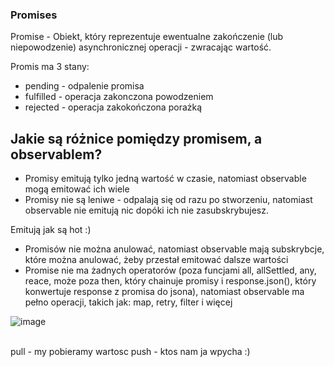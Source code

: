 ### Promises

Promise - Obiekt, który reprezentuje ewentualne zakończenie (lub niepowodzenie) asynchronicznej operacji - zwracając wartość.

Promis ma 3 stany:
- pending - odpalenie promisa
- fulfilled - operacja zakonczona powodzeniem
- rejected - operacja zakokończona porażką 


## Jakie są różnice pomiędzy promisem, a observablem?
- Promisy emitują tylko jedną wartość w czasie, natomiast observable mogą emitować ich wiele
- Promisy nie są leniwe - odpalają się od razu po stworzeniu, natomiast observable nie emitują nic dopóki ich nie zasubskrybujesz.

Emitują jak są hot :) 

- Promisów nie można anulować, natomiast observable mają subskrybcje, które można anulować, żeby przestał emitować dalsze wartości
- Promise nie ma żadnych operatorów (poza funcjami all, allSettled, any, reace, może poza then, który chainuje promisy i  response.json(), który konwertuje response z promisa do jsona), natomiast 
observable ma pełno operacji, takich jak: map, retry, filter i więcej

![image](https://user-images.githubusercontent.com/47832176/212471194-b703991f-4d9c-429e-afe5-58084007547e.png)

<br> 
pull - my pobieramy wartosc
push - ktos nam ja wpycha :) 
